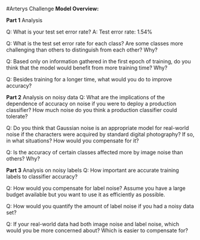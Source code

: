 #Arterys Challenge
**Model Overview:**

**Part 1** 
Analysis


Q: What is your test set error rate?
A: Test error rate: 1.54%

Q: What is the test set error rate for each class? Are some classes more challenging than others to distinguish from each other? Why? 


Q: Based only on information gathered in the first epoch of training, do you think that the model would benefit from more training time? Why?


Q: Besides training for a longer time, what would you do to improve accuracy?


**Part 2**
Analysis on noisy data
Q: What are the implications of the dependence of accuracy on noise if you were to deploy a production classifier? How much noise do you think a production classifier could tolerate?

Q: Do you think that Gaussian noise is an appropriate model for real-world noise if the characters were acquired by standard digital photography? If so, in what situations? How would you compensate for it?

Q: Is the accuracy of certain classes affected more by image noise than others? Why?


**Part 3**
Analysis on noisy labels
Q: How important are accurate training labels to classifier accuracy?

Q: How would you compensate for label noise? Assume you have a large budget available but you want to use it as efficiently as possible.


Q: How would you quantify the amount of label noise if you had a noisy data set?

Q: If your real-world data had both image noise and label noise, which would you be more concerned about? Which is easier to compensate for?
